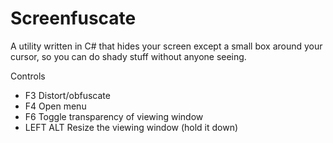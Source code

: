 # Screenfuscate
A utility written in C# that hides your screen except a small box around your cursor, so you can do shady stuff without anyone seeing.

Controls
- F3        Distort/obfuscate
- F4        Open menu
- F6        Toggle transparency of viewing window
- LEFT ALT  Resize the viewing window (hold it down)
